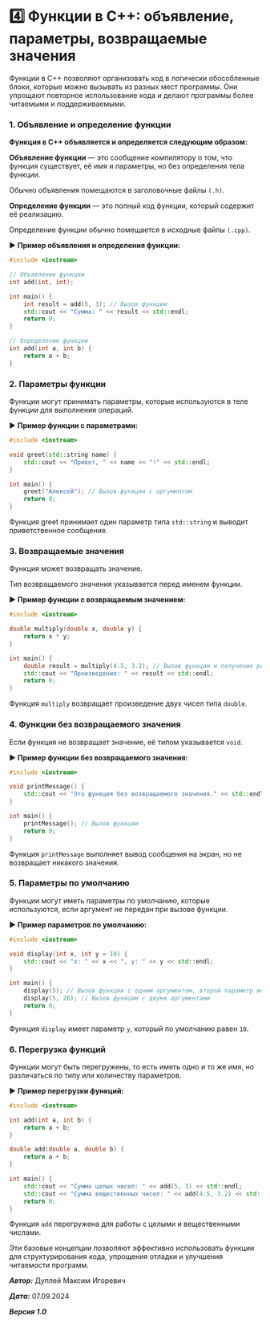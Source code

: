 # 4️⃣ Функции в C++: объявление, параметры, возвращаемые значения

Функции в C++ позволяют организовать код в логически обособленные блоки, которые можно вызывать из разных мест программы.
Они упрощают повторное использование кода и делают программы более читаемыми и поддерживаемыми.

### 1. Объявление и определение функции

**Функция в C++ объявляется и определяется следующим образом:**

**Объявление функции** — это сообщение компилятору о том, что функция существует, её имя и параметры, но без определения тела функции.

Обычно объявления помещаются в заголовочные файлы `(.h)`.

**Определение функции** — это полный код функции, который содержит её реализацию.

Определение функции обычно помещается в исходные файлы `(.cpp)`.

▶️ **Пример объявления и определения функции:**

```cpp
#include <iostream>

// Объявление функции
int add(int, int);

int main() {
    int result = add(5, 3); // Вызов функции
    std::cout << "Сумма: " << result << std::endl;
    return 0;
}

// Определение функции
int add(int a, int b) {
    return a + b;
}
```

### 2. Параметры функции

Функции могут принимать параметры, которые используются в теле функции для выполнения операций.

▶️ **Пример функции с параметрами:**

```cpp
#include <iostream>

void greet(std::string name) {
    std::cout << "Привет, " << name << "!" << std::endl;
}

int main() {
    greet("Алексей"); // Вызов функции с аргументом
    return 0;
}
```

Функция greet принимает один параметр типа `std::string` и выводит приветственное сообщение.

### 3. Возвращаемые значения

Функция может возвращать значение.

Тип возвращаемого значения указывается перед именем функции.

▶️ **Пример функции с возвращаемым значением:**

```cpp
#include <iostream>

double multiply(double x, double y) {
    return x * y;
}

int main() {
    double result = multiply(4.5, 3.2); // Вызов функции и получение результата
    std::cout << "Произведение: " << result << std::endl;
    return 0;
}
```

Функция `multiply` возвращает произведение двух чисел типа `double`.

### 4. Функции без возвращаемого значения
Если функция не возвращает значение, её типом указывается `void`.

▶️ **Пример функции без возвращаемого значения:**

```cpp
#include <iostream>

void printMessage() {
    std::cout << "Это функция без возвращаемого значения." << std::endl;
}

int main() {
    printMessage(); // Вызов функции
    return 0;
}
```

Функция `printMessage` выполняет вывод сообщения на экран, но не возвращает никакого значения.

### 5. Параметры по умолчанию

Функции могут иметь параметры по умолчанию, которые используются, если аргумент не передан при вызове функции.

▶️ **Пример параметров по умолчанию:**

```cpp
#include <iostream>

void display(int x, int y = 10) {
    std::cout << "x: " << x << ", y: " << y << std::endl;
}

int main() {
    display(5); // Вызов функции с одним аргументом, второй параметр использует значение по умолчанию
    display(5, 20); // Вызов функции с двумя аргументами
    return 0;
}
```

Функция `display` имеет параметр `y`, который по умолчанию равен `10`.

### 6. Перегрузка функций
Функции могут быть перегружены, то есть иметь одно и то же имя, но различаться по типу или количеству параметров.

▶️ **Пример перегрузки функций:**

```cpp
#include <iostream>

int add(int a, int b) {
    return a + b;
}

double add(double a, double b) {
    return a + b;
}

int main() {
    std::cout << "Сумма целых чисел: " << add(5, 3) << std::endl;
    std::cout << "Сумма вещественных чисел: " << add(4.5, 3.2) << std::endl;
    return 0;
}
```

Функция `add` перегружена для работы с целыми и вещественными числами.

Эти базовые концепции позволяют эффективно использовать функции для структурирования кода, упрощения отладки и улучшения читаемости программ.



**_Автор:_** Дуплей Максим Игоревич

**_Дата:_** 07.09.2024

**_Версия 1.0_**